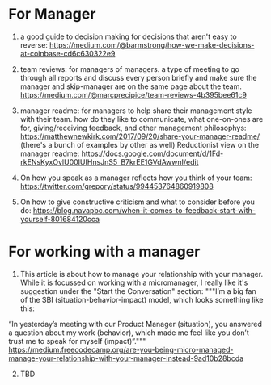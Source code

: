 # For Manager

1. a good guide to decision making for decisions that aren't easy to reverse: https://medium.com/@barmstrong/how-we-make-decisions-at-coinbase-cd6c630322e9

2. team reviews: for managers of managers. a type of meeting to go through all reports and discuss every person briefly and make sure the manager and skip-manager are on the same page about the team. https://medium.com/@marcprecipice/team-reviews-4b395bee61c9

3. manager readme: for managers to help share their management style with their team. how do they like to communicate, what one-on-ones are for, giving/receiving feedback, and other management philosophys: https://matthewnewkirk.com/2017/09/20/share-your-manager-readme/ (there's a bunch of examples by other as well) Reductionist view on the manager readme: https://docs.google.com/document/d/1Fd-rkENsKyxOvlU00IUIHnsJnS5_B7krEE1GVdAwwnI/edit

4. On how you speak as a manager reflects how you think of your team: https://twitter.com/grepory/status/994453764860919808

5. On how to give constructive criticism and what to consider before you do: https://blog.navapbc.com/when-it-comes-to-feedback-start-with-yourself-801684120cca

# For working with a manager

1. This article is about how to manage your relationship with your manager. While it is focussed on working with a micromanager, I really like it's suggestion under the "Start the Conversation" section:
"""I’m a big fan of the SBI (situation-behavior-impact) model, which looks something like this:

“In yesterday’s meeting with our Product Manager (situation), you answered a question about my work (behavior), which made me feel like you don’t trust me to speak for myself (impact)”."""
https://medium.freecodecamp.org/are-you-being-micro-managed-manage-your-relationship-with-your-manager-instead-9ad10b28bcda

2. TBD
